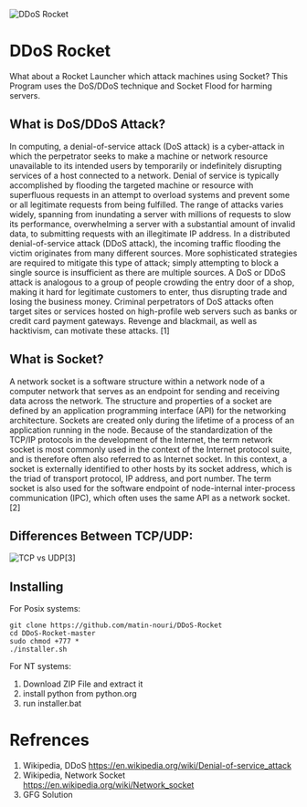 ![DDoS Rocket]([https://media.geeksforgeeks.org/wp-content/uploads/20230406112559/TCP-3.png](https://cyberhoot.com/wp-content/uploads/2022/02/DdoS-1024x768.jpeg))

# DDoS Rocket
What about a Rocket Launcher which attack machines using Socket?
This Program uses the DoS/DDoS technique and Socket Flood for harming servers.

 ## What is DoS/DDoS Attack?
 In computing, a denial-of-service attack (DoS attack) is a cyber-attack in which the perpetrator seeks to make a machine or network resource unavailable to its intended users by temporarily or indefinitely disrupting services of a host connected to a network. Denial of service is typically accomplished by flooding the targeted machine or resource with superfluous requests in an attempt to overload systems and prevent some or all legitimate requests from being fulfilled. The range of attacks varies widely, spanning from inundating a server with millions of requests to slow its performance, overwhelming a server with a substantial amount of invalid data, to submitting requests with an illegitimate IP address. 
In a distributed denial-of-service attack (DDoS attack), the incoming traffic flooding the victim originates from many different sources. More sophisticated strategies are required to mitigate this type of attack; simply attempting to block a single source is insufficient as there are multiple sources. A DoS or DDoS attack is analogous to a group of people crowding the entry door of a shop, making it hard for legitimate customers to enter, thus disrupting trade and losing the business money. Criminal perpetrators of DoS attacks often target sites or services hosted on high-profile web servers such as banks or credit card payment gateways. Revenge and blackmail, as well as hacktivism, can motivate these attacks. [1]

 ## What is Socket?
A network socket is a software structure within a network node of a computer network that serves as an endpoint for sending and receiving data across the network. The structure and properties of a socket are defined by an application programming interface (API) for the networking architecture. Sockets are created only during the lifetime of a process of an application running in the node.
Because of the standardization of the TCP/IP protocols in the development of the Internet, the term network socket is most commonly used in the context of the Internet protocol suite, and is therefore often also referred to as Internet socket. In this context, a socket is externally identified to other hosts by its socket address, which is the triad of transport protocol, IP address, and port number.
The term socket is also used for the software endpoint of node-internal inter-process communication (IPC), which often uses the same API as a network socket. [2]

 ## Differences Between TCP/UDP:
![TCP vs UDP[3]](https://media.geeksforgeeks.org/wp-content/uploads/20230406112559/TCP-3.png)

 ## Installing
 For Posix systems:
 ```
 git clone https://github.com/matin-nouri/DDoS-Rocket
 cd DDoS-Rocket-master
 sudo chmod +777 *
 ./installer.sh
 ```
 For NT systems:
1. Download ZIP File and extract it
2. install python from python.org
3. run installer.bat



# Refrences
1. Wikipedia, DDoS https://en.wikipedia.org/wiki/Denial-of-service_attack
2. Wikipedia, Network Socket https://en.wikipedia.org/wiki/Network_socket
3. GFG Solution
